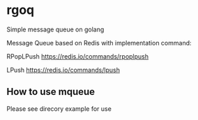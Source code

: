 # rgoq
Simple message queue on golang

Message Queue based on Redis with implementation command:

RPopLPush  https://redis.io/commands/rpoplpush

LPush https://redis.io/commands/lpush


## How to use mqueue

Please see direcory example for use
